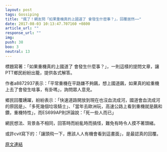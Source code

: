 ```yaml
---
layout: post
tags: Gossiping
title: "瘋了！網友問「如果重機真的上國道了 會發生什麼事？」，回覆居然⋯⋯"
date: 2017-08-03 10:13:47.707160 +0800
article_url: ""
response_url: ""
img: 
push: 38
boo: 3
neutral: 13
---
```


標題寫著：「如果重機真的上國道了 會發生什麼事？」，一則這樣的提問文章，讓PTT鄉民紛紛出籠，提供各式解答。

作者a8872937表示：「平常重機在平路嫌不夠飆，想上國道飆，如果真的給重機上去了會發生啥事，有卦嗎」，詢問眾人意見。

鄉民回覆踴躍，紛紛表示：「快速道路開放到現在也沒血流成河，國道會血流成河的原因是」、「多死幾個垃圾騎士」、「當年去歐洲玩，高速公路上看到重機就是飆和鑽，重機特性」，而ES699AP則評論說：「死一些人而已」

網民想法、背景各不相同，回答時而紛亂時而搞怪，難免有時令人摸不著頭緒。

或許cvit寫下的：「讓頭飛一下，應該人人有機會看到這畫面」，是最認真的回覆。

<a href = "https://www.ptt.cc/bbs/Gossiping/M.1501216761.A.F78.html">原文連結</a>

